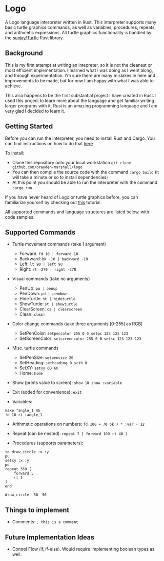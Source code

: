 # Logo

A Logo language interpreter written in Rust. This interpreter supports many basic turtle graphics commands, as well as variables, procedures, repeats, and arithmetic expressions. All turtle graphics functionality is handled by the [sunjay/Turtle](github.com/sunjay/Turtle) Rust library.

## Background

This is my first attempt at writing an intepreter, so it is not the cleanest or most efficient implementation. I learned what I was doing as I went along, and through expermentation. I'm sure there are many mistakes in here and improvements to be made, but for now I am happy with what I was able to achieve.

This also happens to be the first substantial project I have created in Rust. I used this project to learn more about the language and get familiar writing larger programs with it. Rust is an amazing programming language and I am very glad I decided to learn it.

## Getting Started

Before you can run the interpreter, you need to install Rust and Cargo. You can find instructions on how to do that [here](https://doc.rust-lang.org/cargo/getting-started/installation.html)

To install:
- Clone this repository onto your local workstation `git clone github.com/brayden-marshall/logo`
- You can then compile the source code with the command `cargo build` (it will take a minute or so to install dependencies)
- At this point you should be able to run the interpreter with the command `cargo run`

If you have never heard of Logo or turtle graphics before, you can familiarize yourself by checking out [this](http://cs.brown.edu/courses/bridge/1997/Resources/LogoTutorial.html) tutorial.

All supported commands and language structures are listed below, with code samples.

## Supported Commands

- Turtle movement commands (take 1 argument)
    - Forward: `fd 10 | forward 10`
    - Backward: `bk -10 | backward -10`
    - Left: `lt 90 | left 90`
    - Right: `rt -270 | right -270`

- Visual commands (take no arguments)
    - PenUp: `pu | penup`
    - PenDown: `pd | pendown`
    - HideTurtle: `ht | hideturtle`
    - ShowTurtle: `st | showturtle`
    - ClearScreen: `cs | clearscreen`
    - Clean: `clean`

- Color change commands (take three arguments [0-255] as RGB)
    - SetPenColor: `setpencolor 255 0 0 setpc 123 123 123`
    - SetScreenColor: `setscreencolor 255 0 0 setsc 123 123 123`

- Misc. turtle commands
    - SetPenSize: `setpensize 20`
    - SetHeading: `setheading 0 seth 0`
    - SetXY: `setxy 60 60`
    - Home: `home`

- Show (prints value to screen): `show 10 show :variable`
- Exit (added for convenience): `exit`

- Variables:
```
make "angle_1 45
fd 10 rt :angle_1
```

- Arithmetic operations on numbers: `fd 100 + 70 bk 7 * :var - 12`

- Repeat (can be nested): `repeat 7 [ forward 100 rt 40 ]`

- Procedures (supports parameters):
```logo
to draw_circle :x :y
pu
setxy :x :y
pd
repeat 360 [
    forward 5
    rt 1
]
end

draw_circle -50 -50
```

## Things to implement 

- Comments: `; this is a comment`

## Future Implementation Ideas

- Control Flow (if, if-else). Would require implementing boolean types as well.
